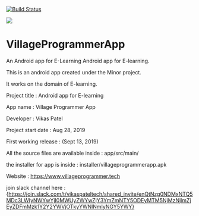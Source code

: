 [![Build Status](https://travis-ci.com/vikaspatelp83/VillageProgrammerApp.svg?branch=master)](https://travis-ci.com/vikaspatelp83/VillageProgrammerApp)

[![](https://img.shields.io/badge/Download-App%20Here-BlueViolet)](https://github.com/vikaspatelp83/VillageProgrammerApp/raw/master/Installer/VillageProgrammer%20App.apk)

# VillageProgrammerApp
An Android app for E-Learning
Android app for E-learning.

This is an android app created under the Minor project.

It works on the domain of E-learning.

Project title : Android app for E-learning

App name : Village Programmer App

Developer : Vikas Patel

Project start date : Aug 28, 2019

First working release : (Sept 13, 2019)

All the source files are available inside : app/src/main/

the installer for app is inside : installer/villageprogrammerapp.apk

Website : https://www.villageprogrammer.tech

join slack channel here : {https://join.slack.com/t/vikaspateltech/shared_invite/enQtNzg0NDMxNTQ5MDc3LWIyNWYwYjI0MWUyZWYwZjY3YmZmNTY5ODEyMTM5NjMzNjlmZjEyZDFmMzk1Y2Y2YWVjOTkyYWNlNmIyNGY5YWY}
